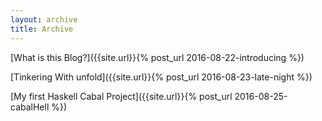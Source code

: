 ```yaml
---
layout: archive
title: Archive
---
```


[What is this Blog?]({{site.url}}{% post_url 2016-08-22-introducing %})

[Tinkering With unfold]({{site.url}}{% post_url 2016-08-23-late-night %})

[My first Haskell Cabal Project]({{site.url}}{% post_url 2016-08-25-cabalHell %})
